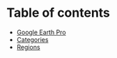 # Table of contents

* [Google Earth Pro](README.md)
* [Categories](categories.md)
* [Regions](regions.md)